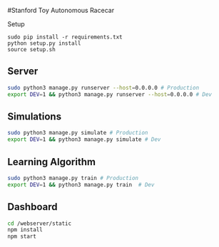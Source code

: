 #Stanford Toy Autonomous Racecar


Setup

```
sudo pip install -r requirements.txt
python setup.py install
source setup.sh
```

## Server

```sh
sudo python3 manage.py runserver --host=0.0.0.0 # Production
export DEV=1 && python3 manage.py runserver --host=0.0.0.0 # Dev
```

## Simulations

```sh
sudo python3 manage.py simulate # Production
export DEV=1 && python3 manage.py simulate # Dev
```

## Learning Algorithm

```sh
sudo python3 manage.py train # Production
export DEV=1 && python3 manage.py train  # Dev
```

## Dashboard
```sh
cd /webserver/static
npm install
npm start
```


